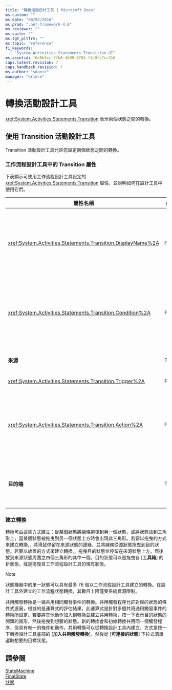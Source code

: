 ```yaml
---
title: "轉換活動設計工具 | Microsoft Docs"
ms.custom: ""
ms.date: "09/02/2016"
ms.prod: ".net-framework-4.6"
ms.reviewer: ""
ms.suite: ""
ms.tgt_pltfrm: ""
ms.topic: "reference"
f1_keywords: 
  - "System.Activities.Statements.Transition.UI"
ms.assetid: f6e8b5cc-7fb8-4699-9703-f3c9fc7cc316
caps.latest.revision: 7
caps.handback.revision: 7
ms.author: "sdanie"
manager: "erikre"
---
```

# 轉換活動設計工具
<xref:System.Activities.Statements.Transition> 表示兩個狀態之間的轉換。  
  
## 使用 Transition 活動設計工具  
 Transition 活動設計工具允許您設定兩個狀態之間的轉換。  
  
### 工作流程設計工具中的 Transition 屬性  
 下表顯示可使用工作流程設計工具設定的 <xref:System.Activities.Statements.Transition> 屬性，並說明如何在設計工具中使用它們。  
  
|屬性名稱|必要|使用方式|  
|----------|--------|----------|  
|<xref:System.Activities.Statements.Transition.DisplayName%2A>|False|指定 <xref:System.Activities.Statements.Transition> 活動設計工具的易記名稱。預設值為 **T1**。這個值可以在這些位置進行編輯：屬性方格、展開的轉換設計工具的標頭，以及展開的轉換設計工具內動作區段的標頭。<xref:System.Activities.Activity.DisplayName%2A> 可用於階層連結巡覽，其顯示在工作流程設計工具的頂端。<br /><br /> 雖然 <xref:System.Activities.Activity.DisplayName%2A> 並非絕對必要，但建議您盡量使用。|  
|<xref:System.Activities.Statements.Transition.Condition%2A>|False|如果存在，則指定一個運算式，其必須評估為 **True**，控制項才能傳遞給目的地狀態。這個條件可以在屬性方格和展開的轉換設計工具中編輯。共用轉換中的多個條件是以它們在轉換設計工具中的出現順序接受評估。 **Note:**  請注意，如果轉換的 <xref:System.Activities.Statements.Transition.Condition%2A>評估為 **False** \(或所有共用觸發轉換的條件皆評估為  **False**\)，則不會發生轉換，且會重新排定該狀態之所有轉換的所有觸發。由於設定條件的方式，在本教學課程中不會發生這種情況 \(我們有針對猜測是否正確的具體行動\)。|  
|**來源**|True|表示此轉換所源自的狀態。按一下來源狀態的名稱，可將設計工具檢視切換到該狀態的展開檢視。當轉換已建立且不能變更時會設定此值。|  
|<xref:System.Activities.Statements.Transition.Trigger%2A>|False|指定其完成會起始轉換的活動。若要設定此活動，從 \[**工具箱**\] 將活動拖放到轉換的 \[**Trigger**\] 區段。|  
|<xref:System.Activities.Statements.Transition.Action%2A>|False|指定觸發活動完成時和 <xref:System.Activities.Statements.Transition.Condition%2A> \(如果有的話\) 評估為 **true** 時執行的活動在來源狀態的 <xref:System.Activities.Statements.State.Exit%2A> 活動 \(如果有的話\) 執行之後，轉換到目的狀態時會執行此活動。當轉換設計工具展開時，可以從 \[**工具箱**\] 將活動拖放到轉換的 \[**Action**\] 區段來設定此值。單一轉換可以有多個動作。個別的動作可以展開和收縮，而且當轉換有多個動作時，可以按一下出現在動作上的上下箭號來加以排序。|  
|**目的端**|True|表示轉換完成之後狀態機器轉換到的狀態。這個對應至物件模型中轉換的 <xref:System.Activities.Statements.Transition.To%2A> 屬性。按一下目的狀態的名稱，可將設計工具檢視切換到該狀態的展開檢視。當轉換已建立並可用拖曳箭頭 \(其將轉換連接至設計工具中的目的狀態\) 的方式進行變更時，會設定這個值。|  
  
### 建立轉換  
 轉換可由這些方式建立：從某個狀態將線條拖曳到另一個狀態，或將狀態放到三角形上，當某個狀態被拖曳到另一個狀態上方時會出現此三角形。若要以拖曳的方式來建立轉換,，將滑鼠停留在來源狀態的邊緣，並將線條從源狀態拖曳到目的狀態。若要以放置的方式來建立轉換,，拖曳目的狀態並停留在來源狀態上方，然後放到來源狀態周圍之四個三角形的其中一個。目的狀態可以是拖曳自 \[**工具箱**\] 的新狀態，或是拖曳自工作流程設計工具的現有狀態。  
  
> [!NOTE]
>  狀態機器中的單一狀態可以具有最多 76 個以工作流程設計工具建立的轉換。在設計工具外建立的工作流程狀態轉換，其數目上限僅受系統資源限制。  
  
 共用觸發轉換是一組共用相同觸發事件的轉換。共用觸發程序允許對目的狀態的條件式進展，根據的是運算式的評估結果，此運算式是針對多個共用通用觸發事件的轉換所設定。若要將其他動作加入到轉換並建立共用轉換，按一下表示目的狀態的開頭的圓形，然後拖曳到想要的狀態。新的轉換會和初始轉換共用同一個觸發程序，但具有唯一的條件和動作。共用轉換可以從轉換設計工具內建立，方式是按一下轉換設計工具底部的 \[**加入共用觸發轉換**\]，然後從 \[**可連接的狀態**\] 下拉式清單選取想要的目標狀態。  
  
## 請參閱  
 [StateMachine](../workflow-designer/statemachine-activity-designer.md)   
 [FinalState](../workflow-designer/finalstate-activity-designer.md)   
 [狀態](../workflow-designer/state-activity-designer.md)